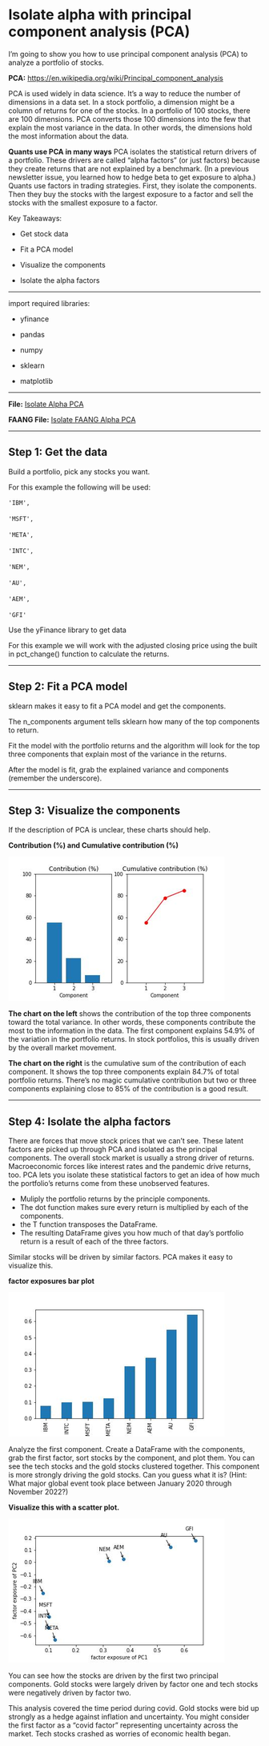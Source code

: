 # Isolate alpha with principal component analysis (PCA)

I’m going to show you how to use principal component analysis (PCA) to analyze a portfolio of stocks.

**PCA:**
https://en.wikipedia.org/wiki/Principal_component_analysis

PCA is used widely in data science. It’s a way to reduce the number of dimensions in a data set. In a stock portfolio, a dimension might be a column of returns for one of the stocks. In a portfolio of 100 stocks, there are 100 dimensions. PCA converts those 100 dimensions into the few that explain the most variance in the data. In other words, the dimensions hold the most information about the data.

**Quants use PCA in many ways**
PCA isolates the statistical return drivers of a portfolio. These drivers are called “alpha factors” (or just factors) because they create returns that are not explained by a benchmark. (In a previous newsletter issue, you learned how to hedge beta to get exposure to alpha.) Quants use factors in trading strategies. First, they isolate the components. Then they buy the stocks with the largest exposure to a factor and sell the stocks with the smallest exposure to a factor.

Key Takeaways:

- Get stock data

- Fit a PCA model

- Visualize the components

- Isolate the alpha factors

---

import required libraries:

- yfinance

- pandas

- numpy

- sklearn

- matplotlib

---

**File:** [Isolate Alpha PCA](IsolateAlpha-PCA.ipynb)


**FAANG File:** [Isolate FAANG Alpha PCA](IsolateAlpha-PCA-FAANG.ipynb)

---

## Step 1: Get the data

Build a portfolio, pick any stocks you want.

For this example the following will be used:

    'IBM',

    'MSFT',
    
    'META',
    
    'INTC',
    
    'NEM',
    
    'AU',
    
    'AEM',
    
    'GFI'
    

Use the yFinance library to get data

For this example we will work with the adjusted closing price using the built in pct_change() function to calculate the returns.

---

## Step 2: Fit a PCA model
sklearn makes it easy to fit a PCA model and get the components.

The n_components argument tells sklearn how many of the top components to return. 

Fit the model with the portfolio returns and the algorithm will look for the top three components that explain most of the variance in the returns.

After the model is fit, grab the explained variance and components (remember the underscore).

---


## Step 3: Visualize the components
If the description of PCA is unclear, these charts should help.

**Contribution (%) and Cumulative contribution (%)**

!['Contribution / Cumulative Contribution'](./Images/Contribution_CumulativeContribution.jpg)


**The chart on the left** shows the contribution of the top three components toward the total variance. In other words, these components contribute the most to the information in the data. The first component explains 54.9% of the variation in the portfolio returns. In stock portfolios, this is usually driven by the overall market movement.

**The chart on the right** is the cumulative sum of the contribution of each component. It shows the top three components explain 84.7% of total portfolio returns. There’s no magic cumulative contribution but two or three components explaining close to 85% of the contribution is a good result.

---

## Step 4: Isolate the alpha factors
There are forces that move stock prices that we can’t see. These latent factors are picked up through PCA and isolated as the principal components. The overall stock market is usually a strong driver of returns. Macroeconomic forces like interest rates and the pandemic drive returns, too. PCA lets you isolate these statistical factors to get an idea of how much the portfolio’s returns come from these unobserved features.

- Muliply the portfolio returns by the principle components. 
- The dot function makes sure every return is multiplied by each of the components. 
- the T function transposes the DataFrame. 
- The resulting DataFrame gives you how much of that day’s portfolio return is a result of each of the three factors.


Similar stocks will be driven by similar factors. PCA makes it easy to visualize this.

**factor exposures bar plot**

!['factor exposures'](./Images/factorExposures.jpg)


Analyze the first component. Create a DataFrame with the components, grab the first factor, sort stocks by the component, and plot them. You can see the tech stocks and the gold stocks clustered together. This component is more strongly driving the gold stocks. Can you guess what it is? (Hint: What major global event took place between January 2020 through November 2022?)

**Visualize this with a scatter plot.**

!['Scatter Plot'](./Images/ScatterPlot.jpg)

You can see how the stocks are driven by the first two principal components. Gold stocks were largely driven by factor one and tech stocks were negatively driven by factor two.

This analysis covered the time period during covid. Gold stocks were bid up strongly as a hedge against inflation and uncertainty. You might consider the first factor as a “covid factor” representing uncertainty across the market. Tech stocks crashed as worries of economic health began.
